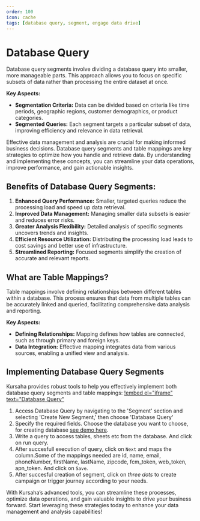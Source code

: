```yaml
---
order: 100
icon: cache
tags: [database query, segment, engage data drive]
---
```


# Database Query

Database query segments involve dividing a database query into smaller, more manageable parts. This approach allows you to focus on specific subsets of data rather than processing the entire dataset at once.

**Key Aspects:**

- **Segmentation Criteria:** Data can be divided based on criteria like time periods, geographic regions, customer demographics, or product categories.
- **Segmented Queries:** Each segment targets a particular subset of data, improving efficiency and relevance in data retrieval.

Effective data management and analysis are crucial for making informed business decisions. Database query segments and table mappings are key strategies to optimize how you handle and retrieve data. By understanding and implementing these concepts, you can streamline your data operations, improve performance, and gain actionable insights.

## **Benefits of Database Query Segments:**

1. **Enhanced Query Performance:** Smaller, targeted queries reduce the processing load and speed up data retrieval.
2. **Improved Data Management:** Managing smaller data subsets is easier and reduces error risks.
3. **Greater Analysis Flexibility:** Detailed analysis of specific segments uncovers trends and insights.
4. **Efficient Resource Utilization:** Distributing the processing load leads to cost savings and better use of infrastructure.
5. **Streamlined Reporting:** Focused segments simplify the creation of accurate and relevant reports.

## **What are Table Mappings?**

Table mappings involve defining relationships between different tables within a database. This process ensures that data from multiple tables can be accurately linked and queried, facilitating comprehensive data analysis and reporting.

**Key Aspects:**

- **Defining Relationships:** Mapping defines how tables are connected, such as through primary and foreign keys.
- **Data Integration:** Effective mapping integrates data from various sources, enabling a unified view and analysis.

## **Implementing Database Query Segments**

Kursaha provides robust tools to help you effectively implement both database query segments and table mappings:
[!embed el="iframe" text="Database Query"](/static/videos/Database_query_segment_tour.mp4)

1. Access Database Query by navigating to the 'Segment' section and selecting 'Create New Segment,' then choose 'Database Query'
2. Specify the required fields. Choose the database you want to choose, for creating database [see demo here]().
3. Write a query to access tables, sheets etc from the database. And click on run query.
4. After succesfull execution of query, click on `Next` and maps the column.Some of the mappings needed are id, name, email, phoneNumber, firstName, lastName, zipcode, fcm_token, web_token, apn_token. And click on `Save`.
5. After succesful creation of segment, click on _three dots_ to create campaign or trigger journey according to your needs.

With Kursaha’s advanced tools, you can streamline these processes, optimize data operations, and gain valuable insights to drive your business forward. Start leveraging these strategies today to enhance your data management and analysis capabilities!
